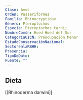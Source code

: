 ```yaml
---
Clase: Aves
Orden: Passeriformes
Familia: Rhinocryptidae
Género: Pteroptochos
Especie: Pteroptochos tarnii
NombreComún: Hued-Hued del Sur
CategoríaUICN: Preocupación Menor
EstadoConservaciónNacional: 
SectorenlaRBHH: 
Presencia: 
TipoDeDato: 
Fuente: ""
---
```

## Dieta
[[Rhinoderma darwini]]